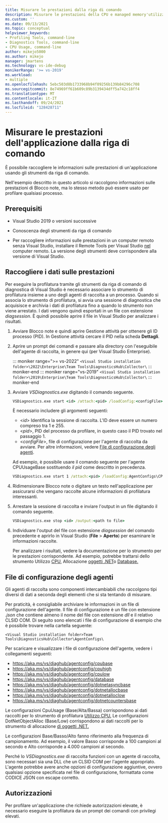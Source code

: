 ```yaml
---
title: Misurare le prestazioni dalla riga di comando
description: Misurare le prestazioni della CPU e managed memory'utilizzo nell'applicazione dalla riga di comando.
ms.custom: ''
ms.date: 09/13/2021
ms.topic: conceptual
helpviewer_keywords:
- Profiling Tools, command-line
- Diagnostics Tools, command-line
- CPU Usage, command-line
author: mikejo5000
ms.author: mikejo
manager: jmartens
ms.technology: vs-ide-debug
monikerRange: '>= vs-2019'
ms.workload:
- multiple
ms.openlocfilehash: 5ebc503d8b1733968b94f09256b139b84296c708
ms.sourcegitcommit: 8e74969ff61b609c89b3139434dff5a742c18ff4
ms.translationtype: MT
ms.contentlocale: it-IT
ms.lasthandoff: 09/24/2021
ms.locfileid: "128428711"
---
```

# <a name="measure-application-performance-from-the-command-line"></a>Misurare le prestazioni dell'applicazione dalla riga di comando

È possibile raccogliere le informazioni sulle prestazioni di un'applicazione usando gli strumenti da riga di comando.

Nell'esempio descritto in questo articolo si raccolgono informazioni sulle prestazioni di Blocco note, ma lo stesso metodo può essere usato per profilare qualsiasi processo.

## <a name="prerequisites"></a>Prerequisiti

* Visual Studio 2019 o versioni successive

* Conoscenza degli strumenti da riga di comando

* Per raccogliere informazioni sulle prestazioni in un computer remoto senza Visual Studio, installare il Remote Tools per Visual Studio [nel](https://visualstudio.microsoft.com/downloads#remote-tools-for-visual-studio-2019) computer remoto. La versione degli strumenti deve corrispondere alla versione di Visual Studio.

## <a name="collect-performance-data"></a>Raccogliere i dati sulle prestazioni

Per eseguire la profilatura tramite gli strumenti da riga di comando di diagnostica di Visual Studio è necessario associare lo strumento di profilatura insieme a uno degli agenti di raccolta a un processo. Quando si associa lo strumento di profilatura, si avvia una sessione di diagnostica che acquisisce e archivia i dati di profilatura fino a quando lo strumento non viene arrestato. I dati vengono quindi esportati in un file con estensione *diagsession*. È quindi possibile aprire il file in Visual Studio per analizzare i risultati.

1. Avviare Blocco note e quindi aprire Gestione attività per ottenere gli ID processo (PID). In Gestione attività cercare il PID nella scheda **Dettagli**.

1. Aprire un prompt dei comandi e passare alla directory con l'eseguibile dell'agente di raccolta, in genere qui (per Visual Studio Enterprise).

   ::: moniker range=">= vs-2022"
   ```<Visual Studio installation folder>\2022\Enterprise\Team Tools\DiagnosticsHub\Collector\```
   ::: moniker-end
   ::: moniker range="vs-2019"
   ```<Visual Studio installation folder>\2019\Enterprise\Team Tools\DiagnosticsHub\Collector\```
   ::: moniker-end

1. Avviare *VSDiagnostics.exe* digitando il comando seguente.

   ```cmd
   VSDiagnostics.exe start <id> /attach:<pid> /loadConfig:<configFile>
   ```

   È necessario includere gli argomenti seguenti:

   * \<*id*> Identifica la sessione di raccolta. L'ID deve essere un numero compreso tra 1 e 255.
   * \<*pid*>, PID del processo da profilare, in questo caso il PID trovato nel passaggio 1.
   * \<*configFile*>, file di configurazione per l'agente di raccolta da avviare. Per altre informazioni, vedere [File di configurazione degli agenti](#config_file).

   Ad esempio, è possibile usare il comando seguente per l'agente CPUUsageBase sostituendo *il pid* come descritto in precedenza.

   ```cmd
   VSDiagnostics.exe start 1 /attach:<pid> /loadConfig:AgentConfigs\CPUUsageLow.json
   ```

1. Ridimensionare Blocco note o digitare un testo nell'applicazione per assicurarsi che vengano raccolte alcune informazioni di profilatura interessanti.

1. Arrestare la sessione di raccolta e inviare l'output in un file digitando il comando seguente.

   ```cmd
   VSDiagnostics.exe stop <id> /output:<path to file>
   ```

1. Individuare l'output del file con estensione *diagsession* del comando precedente e aprirlo in Visual Studio (**File**  >  **Aperto**) per esaminare le informazioni raccolte.

   Per analizzare i risultati, vedere la documentazione per lo strumento per le prestazioni corrispondente. Ad esempio, potrebbe trattarsi dello strumento Utilizzo [CPU](../profiling/cpu-usage.md), Allocazione [oggetti .NET](../profiling/dotnet-alloc-tool.md)o [Database.](../profiling/analyze-database.md)

## <a name="agent-configuration-files"></a><a name="config_file"></a> File di configurazione degli agenti

Gli agenti di raccolta sono componenti intercambiabili che raccolgono tipi diversi di dati a seconda degli elementi che si sta tentando di misurare.

Per praticità, è consigliabile archiviare le informazioni in un file di configurazione dell'agente. Il file di configurazione è un file con estensione *.json* che contiene almeno il nome del file con estensione *dll* e il relativo CLSID COM. Di seguito sono elencati i file di configurazione di esempio che è possibile trovare nella cartella seguente:

```<Visual Studio installation folder>Team Tools\DiagnosticsHub\Collector\AgentConfigs\```

Per scaricare e visualizzare i file di configurazione dell'agente, vedere i collegamenti seguenti:

- https://aka.ms/vs/diaghub/agentconfig/cpubase
- https://aka.ms/vs/diaghub/agentconfig/cpuhigh
- https://aka.ms/vs/diaghub/agentconfig/cpulow
- https://aka.ms/vs/diaghub/agentconfig/database
- https://aka.ms/vs/diaghub/agentconfig/dotnetasyncbase
- https://aka.ms/vs/diaghub/agentconfig/dotnetallocbase
- https://aka.ms/vs/diaghub/agentconfig/dotnetalloclow
- https://aka.ms/vs/diaghub/agentconfig/dotnetcountersbase

Le configurazioni CpuUsage (Base/Alta/Bassa) corrispondono ai dati raccolti per lo strumento di profilatura [Utilizzo CPU.](../profiling/cpu-usage.md)
Le configurazioni DotNetObjectAlloc (Base/Low) corrispondono ai dati raccolti per lo strumento di allocazione [di oggetti .NET.](../profiling/dotnet-alloc-tool.md)

Le configurazioni Base/Basso/Alto fanno riferimento alla frequenza di campionamento. Ad esempio, il valore Basso corrisponde a 100 campioni al secondo e Alto corrisponde a 4.000 campioni al secondo.

Perché lo *VSDiagnostics.exe* di raccolta funzioni con un agente di raccolta, sono necessari sia una DLL che un CLSID COM per l'agente appropriato. L'agente potrebbe avere anche opzioni di configurazione aggiuntive, ovvero qualsiasi opzione specificata nel file di configurazione, formattata come CODICE JSON con escape corretto.

## <a name="permissions"></a>Autorizzazioni

Per profilare un'applicazione che richiede autorizzazioni elevate, è necessario eseguire la profilatura da un prompt dei comandi con privilegi elevati.
